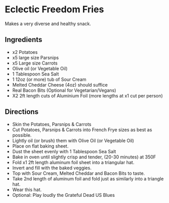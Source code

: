 # Eclectic Freedom Fries

Makes a very diverse and healthy snack.

## Ingredients

- x2 Potatoes
- x5 large size Parsnips
- x5 Large size Carrots
- Olive oil (or Vegetable Oil)
- 1 Tablespoon Sea Salt
- 1 12oz (or more) tub of Sour Cream
- Melted Cheddar Cheese (4oz) should suffice
- Real Bacon Bits (Optional for Vegetarian/Vegans)
- X2 2ft length cuts of Aluminium Foil (more lengths at x1 cut per
 person)

## Directions

- Skin the Potatoes, Parsnips & Carrots
- Cut Potatoes, Parsnips & Carrots into French Frye sizes as best as possible.
- Lightly oil (or brush) them with Olive Oil (or Vegetable Oil)
- Place on flat baking sheet.
- Dust the sheet evenly with 1 Tablespoon Sea Salt
- Bake in oven until slightly crisp and tender, (20-30 minutes) at 350F
- Fold x1 2ft length aluminum foil sheet into a triangular hat.
- Invert and fill with the baked veggies.
- Top with Sour Cream, Melted Cheddar and Bacon Bits to taste.
- Take 2nd length of aluminum foil and fold just as similarly into a triangle hat.
- Wear this hat.
- Optional: Play loudly the Grateful Dead US Blues
